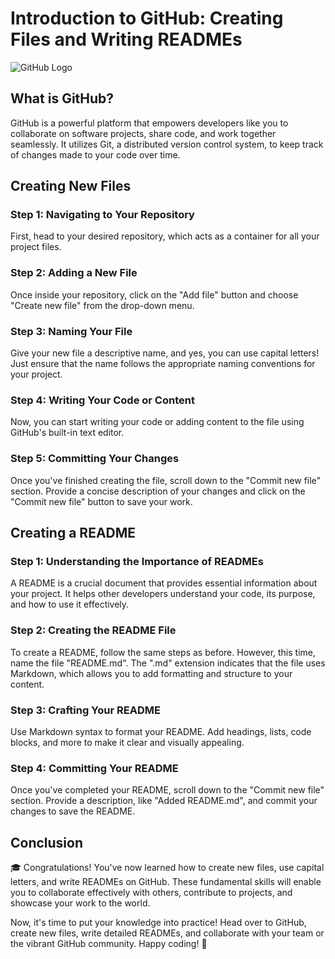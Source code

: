 # Introduction to GitHub: Creating Files and Writing READMEs

![GitHub Logo](https://github.githubassets.com/images/modules/logos_page/GitHub-Mark.png)

## What is GitHub?

GitHub is a powerful platform that empowers developers like you to collaborate on software projects, share code, and work together seamlessly. It utilizes Git, a distributed version control system, to keep track of changes made to your code over time.

## Creating New Files

### Step 1: Navigating to Your Repository

First, head to your desired repository, which acts as a container for all your project files.

### Step 2: Adding a New File

Once inside your repository, click on the "Add file" button and choose "Create new file" from the drop-down menu.

### Step 3: Naming Your File

Give your new file a descriptive name, and yes, you can use capital letters! Just ensure that the name follows the appropriate naming conventions for your project.

### Step 4: Writing Your Code or Content

Now, you can start writing your code or adding content to the file using GitHub's built-in text editor.

### Step 5: Committing Your Changes

Once you've finished creating the file, scroll down to the "Commit new file" section. Provide a concise description of your changes and click on the "Commit new file" button to save your work.

## Creating a README

### Step 1: Understanding the Importance of READMEs

A README is a crucial document that provides essential information about your project. It helps other developers understand your code, its purpose, and how to use it effectively.

### Step 2: Creating the README File

To create a README, follow the same steps as before. However, this time, name the file "README.md". The ".md" extension indicates that the file uses Markdown, which allows you to add formatting and structure to your content.

### Step 3: Crafting Your README

Use Markdown syntax to format your README. Add headings, lists, code blocks, and more to make it clear and visually appealing.

### Step 4: Committing Your README

Once you've completed your README, scroll down to the "Commit new file" section. Provide a description, like "Added README.md", and commit your changes to save the README.

## Conclusion

🎓 Congratulations! You've now learned how to create new files, use capital letters, and write READMEs on GitHub. These fundamental skills will enable you to collaborate effectively with others, contribute to projects, and showcase your work to the world.

Now, it's time to put your knowledge into practice! Head over to GitHub, create new files, write detailed READMEs, and collaborate with your team or the vibrant GitHub community. Happy coding! 🚀
